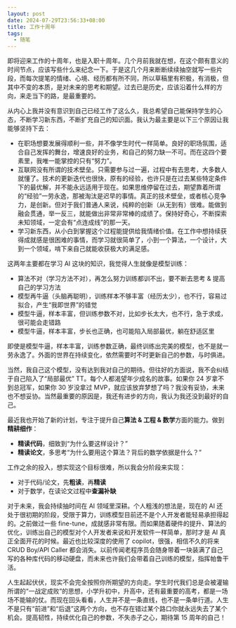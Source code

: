 ```yaml
---
layout: post
date: 2024-07-29T23:56:33+08:00
title: 工作十周年
tags: 
  - 随笔
---
```


即将迎来工作的十周年，也是入职十周年。几个月前我就在想，在这个颇有意义的时间节点，应该写些什么来纪念一下。于是这几个月来断断续续抽空就写一些片段，而每次提笔的情绪、心境、经历都有所不同，所以草稿里有积极，有消极，但其中不变的本质，是对未来的思考和期望。过去已是历史，应该沿着什么样的方向，来走当下的路，是最重要的。

从内心上我并没有意识到自己已经工作了这么久，我总希望自己能保持学生的心态，不断学习新东西，不断扩充自己的知识面。我认为最主要是以下三个原因让我能够坚持下去：

- 在职场想要发展得顺利一些，并不像学生时代一样简单。良好的职场氛围，适合自己发挥的舞台，增速良好的业务，和自己的努力缺一不可。而在这四个要素里，我唯一能掌控的只有“努力”。
- 互联网没有所谓的技术壁垒。只需要参与过一遍，过程中有去思考，大多数人就懂了。技术的更新迭代也很快，原有的经验，也许只是在过去某些特定条件下的最优解，并不能永远适用于现在。如果思维停留在过去，期望靠着所谓的“经验”一劳永逸，那被淘汰是迟早的事情。真正的技术壁垒，或者核心竞争力，是创新。但对于我们普通人来说，纯粹的创新（从无到有）很难。能做到融会贯通，举一反三，就能做出非常非常棒的成绩了。保持好奇心，不断探索未知领域，一定会有“点连成线”的那一天。
- 学习新东西，从小白到掌握这个过程能提供给我情绪价值。在工作中想持续获得成就感是很困难的事情，而学习就很简单了，小到一个算法，一个设计，大到一个领域，啃下来自己就能收获极大的满足感。

这两年主要都在学习 AI 这块的知识，我觉得人生就像是模型训练：

- 算法不对（学习方法不对），再怎么努力训练都训不出，要不断去思考 & 提高自己的学习方法
- 模型再牛逼（头脑再聪明），训练样本不够丰富（经历太少），也不行，容易过拟合，产生“我即世界”的错觉
- 模型牛逼，样本丰富，但训练参数不对，比如步长太大，也不行，急于求成，很可能会走错路
- 模型牛逼，样本丰富，步长也正确，也可能陷入局部最优，躺在舒适区里

即使是模型牛逼，样本丰富，训练参数正确，最终训练出完美的模型，也不是就一劳永逸了。外面的世界在持续变化，依然需要时不时更新自己的参数，与时俱进。

当然，我自己这个模型，没有达到我对自己的期待。但往好的方面说，我不会纠结于自己陷入了“局部最优” TT。每个人都渴望年少成名的故事。如果你 24 岁拿不到总冠军，如果你 30 岁没拿过 MVP，就应该放弃梦想了吗？我没有妥协，未来也不想妥协。当然最重要的原因是，我还有进步的方向，我认为我还没到最好的自己。

最近我也开始了新的计划，专注于提升自己**算法 & 工程 & 数学**方面的能力。做到**精耕细作**：

- **精读代码**，细致到“为什么要这样设计？”
- **精读论文**，多思考“为什么要用这个算法？背后的数学依据是什么？”

工作之余的投入，想实现这个目标很难，所以我会分阶段来实现：

- 对于代码/论文，先**粗读**，再**精读**
- 对于数学，在读论文过程中**查漏补缺**

对于未来，我会持续抽时间在 AI 领域里深耕。个人粗浅的想法是，现在的 AI 还处于很初期的阶段，受限于算力，训练模型目前还不是个人开发者能轻易承担得起的。之前做过一些 fine-tune，成就感非常有限。而如果随着硬件的提升、算法的优化，训练出自己的模型对个人开发者来说和开发软件一样简单，那时才是 AI 真正全面开花的时候。最近也比较深度的使用了 copilot，很强，相信不久的将来 CRUD Boy/API Caller 都会消失。以前传闻老程序员会随身带着一块装满了自己写的各种库代码的移动硬盘，而未来也许我们会带着自己训练的模型，指挥帕鲁干活。

人生起起伏伏，现实不会完全按照你所期望的方向走。学生时代我们总是会被灌输所谓的“一战定成败”的思想，小学升初中，升高中，还有最重要的高考，都是一场场不能输的仗。而现在回头看看，人生并不是一条直线，也不是一条单行道。人生不是只有“前进”和“后退”这两个方向，也不存在错过某个路口你就永远失去了某个机会。提高韧性，持续优化自己的参数，不失赤子之心，期待第 15 周年的自己！